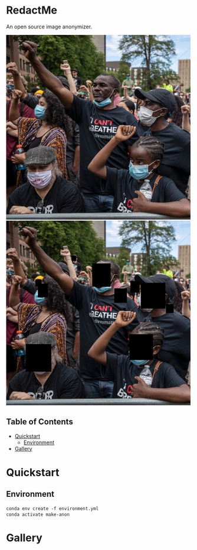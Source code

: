 # RedactMe
An open source image anonymizer.

<img src="assets/protest.jpg" width="500"/> <img src="assets/redacted.jpg" width="500"/> 

## Table of Contents

- [Quickstart](#quickstart)
    - [Environment](#environment)
- [Gallery](#gallery)

# Quickstart

## Environment
```
conda env create -f environment.yml
conda activate make-anon
```

# Gallery